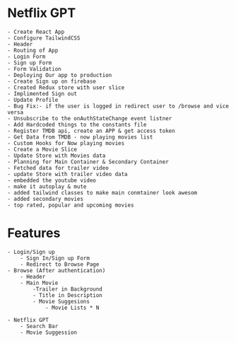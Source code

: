 
# Netflix GPT

    - Create React App
    - Configure TailwindCSS
    - Header
    - Routing of App
    - Login Form
    - Sign up Form
    - Form Validation
    - Deploying Our app to production
    - Create Sign up on firebase
    - Created Redux store with user slice
    - Implimented Sign out
    - Update Profile
    - Bug Fix:- if the user is logged in redirect user to /browse and vice versa
    - Unsubscribe to the onAuthStateChange event listner
    - Add Hardcoded things to the constants file
    - Register TMDB api, create an APP & get access token
    - Get Data from TMDB - now playing movies list
    - Custom Hooks for Now playing movies
    - Create a Movie Slice
    - Update Store with Movies data
    - Planning for Main Container & Secondary Container
    - Fetched data for trailer video
    - update Store with trailer video data
    - embedded the youtube video
    - make it autoplay & mute
    - added tailwind classes to make main conmtainer look awesom
    - added secondary movies
    - top rated, popular and upcoming movies

# Features

    - Login/Sign up
        - Sign In/Sign up Form
        - Redirect to Browse Page
    - Browse (After authentication)
        - Header
        - Main Movie
            -Trailer in Background
            - Title in Description
            - Movie Suggesions
                - Movie Lists * N

    - Netflix GPT
        - Search Bar
        - Movie Suggession

